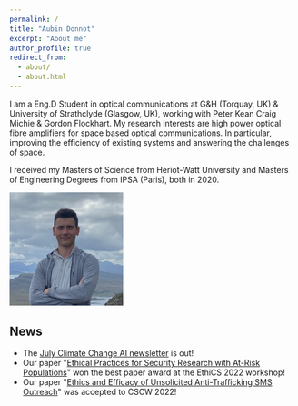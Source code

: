 ```yaml
---
permalink: /
title: "Aubin Donnot"
excerpt: "About me"
author_profile: true
redirect_from: 
  - about/
  - about.html
---
```


I am a Eng.D Student in optical communications at G&H (Torquay, UK) & University of Strathclyde (Glasgow, UK), working with Peter Kean Craig Michie & Gordon Flockhart. My research interests are high power optical fibre amplifiers for space based optical communications. In particular, improving the efficiency of existing systems and answering the challenges of space.

I received my Masters of Science from Heriot-Watt University and Masters of Engineering Degrees from IPSA (Paris), both in 2020.



<img src="/images/picture_1.jpg" width="200">

## News

- The [July Climate Change AI newsletter](http://eepurl.com/h6MdI5) is out!
- Our paper "[Ethical Practices for Security Research with At-Risk Populations](https://elissaredmiles.com/research/ethics_2022.pdf)" won the best paper award at the EthiCS 2022 workshop!
- Our paper "[Ethics and Efficacy of Unsolicited Anti-Trafficking SMS Outreach](https://arxiv.org/abs/2202.09527)" was accepted to CSCW 2022!

